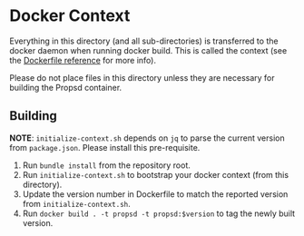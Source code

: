 # Docker Context
Everything in this directory (and all sub-directories) is transferred to the docker daemon when running docker build. This is called the context (see the [Dockerfile reference](https://docs.docker.com/engine/reference/builder/) for more info).

Please do not place files in this directory unless they are necessary for building the Propsd container.

## Building
**NOTE**: `initialize-context.sh` depends on `jq` to parse the current version from `package.json`. Please install this pre-requisite.

1. Run `bundle install` from the repository root.
2. Run `initialize-context.sh` to bootstrap your docker context (from this directory).
3. Update the version number in Dockerfile to match the reported version from `initialize-context.sh`.
4. Run `docker build . -t propsd -t propsd:$version` to tag the newly built version.

